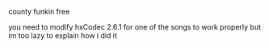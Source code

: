 county funkin free

you need to modify hxCodec 2.6.1 for one of the songs to work properly but im too lazy to explain how i did it
